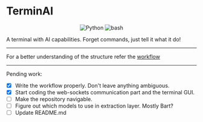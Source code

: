 # TerminAI

<p align="center">
  <img src="https://img.shields.io/badge/Code-Python-informational?style=flat&logo=python&color=blue" alt="Python" />
  <img src="https://img.shields.io/badge/Code-Bash-informational?style=flat&logo=Bash&color=yellow" alt="bash" />
</p>

A terminal with AI capabilities. Forget commands, just tell it what it do!

---

For a better understanding of the structure refer the [workflow](./.idea/workflow.md)

---

Pending work:

- [x] Write the workflow properly. Don't leave anything ambiguous.
- [x] Start coding the web-sockets communication part and the terminal GUI.
- [ ] Make the repository navigable.
- [ ] Figure out which models to use in extraction layer. Mostly Bart?
- [ ] Update README.md
